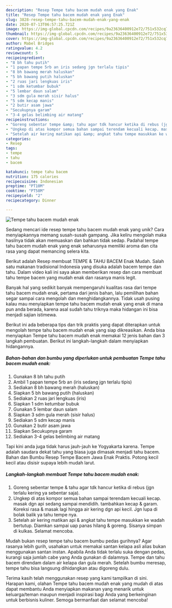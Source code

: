 ```yaml
---
description: "Resep Tempe tahu bacem mudah enak yang Enak"
title: "Resep Tempe tahu bacem mudah enak yang Enak"
slug: 3828-resep-tempe-tahu-bacem-mudah-enak-yang-enak
date: 2020-07-13T06:57:25.721Z
image: https://img-global.cpcdn.com/recipes/9a23636400912e72/751x532cq70/tempe-tahu-bacem-mudah-enak-foto-resep-utama.jpg
thumbnail: https://img-global.cpcdn.com/recipes/9a23636400912e72/751x532cq70/tempe-tahu-bacem-mudah-enak-foto-resep-utama.jpg
cover: https://img-global.cpcdn.com/recipes/9a23636400912e72/751x532cq70/tempe-tahu-bacem-mudah-enak-foto-resep-utama.jpg
author: Mabel Bridges
ratingvalue: 4.2
reviewcount: 5
recipeingredient:
- "8 bh tahu putih"
- "1 papan tempe 5rb an iris sedang jgn terlalu tipis"
- "8 bh bawang merah haluskan"
- "5 bh bawang putih haluskan"
- "2 ruas jari lengkuas iris"
- "1 sdm ketumbar bubuk"
- "5 lembar daun salam"
- "3 sdm gula merah sisir halus"
- "5 sdm kecap manis"
- "2 butir asam jawa"
- "Secukupnya garam"
- "3-4 gelas belimbing air matang"
recipeinstructions:
- "Goreng sebentar tempe &amp; tahu agar tdk hancur ketika di rebus (jgn terlalu kering ya sebentar saja)."
- "Ungkep di atas kompor semua bahan sampai terendam kecuali kecap. masak dgn api sedang sampai mendidih. tambahkan kecap &amp; garam. Koreksi rasa &amp; masak lagi hingga air kering dgn api kecil. Jgn lupa di bolak balik ya tahu tempe nya."
- "Setelah air kering matikan api &amp; angkat tahu tempe masukkan ke wadah bertutup. Diamkan sampai uap panas hilang &amp; goreng. Sisanya simpan di kulkas. Selamat mencoba."
categories:
- Resep
tags:
- tempe
- tahu
- bacem

katakunci: tempe tahu bacem 
nutrition: 175 calories
recipecuisine: Indonesian
preptime: "PT10M"
cooktime: "PT58M"
recipeyield: "2"
recipecategory: Dinner

---
```



![Tempe tahu bacem mudah enak](https://img-global.cpcdn.com/recipes/9a23636400912e72/751x532cq70/tempe-tahu-bacem-mudah-enak-foto-resep-utama.jpg)

Sedang mencari ide resep tempe tahu bacem mudah enak yang unik? Cara menyiapkannya memang susah-susah gampang. Jika keliru mengolah maka hasilnya tidak akan memuaskan dan bahkan tidak sedap. Padahal tempe tahu bacem mudah enak yang enak seharusnya memiliki aroma dan cita rasa yang dapat memancing selera kita.

Berikut adalah Resep membuat TEMPE &amp; TAHU BACEM Enak Mudah. Salah satu makanan tradisional Indonesia yang disuka adalah bacem tempe dan tahu. Dalam video kali ini saya akan memberikan resep dan cara membuat tahu tempe bacem yang mudah enak dan rasanya manis legit.

Banyak hal yang sedikit banyak mempengaruhi kualitas rasa dari tempe tahu bacem mudah enak, pertama dari jenis bahan, lalu pemilihan bahan segar sampai cara mengolah dan menghidangkannya. Tidak usah pusing kalau mau menyiapkan tempe tahu bacem mudah enak yang enak di mana pun anda berada, karena asal sudah tahu triknya maka hidangan ini bisa menjadi sajian istimewa.


Berikut ini ada beberapa tips dan trik praktis yang dapat diterapkan untuk mengolah tempe tahu bacem mudah enak yang siap dikreasikan. Anda bisa menyiapkan Tempe tahu bacem mudah enak memakai 12 jenis bahan dan 3 langkah pembuatan. Berikut ini langkah-langkah dalam menyiapkan hidangannya.

<!--inarticleads1-->

##### Bahan-bahan dan bumbu yang diperlukan untuk pembuatan Tempe tahu bacem mudah enak:

1. Gunakan 8 bh tahu putih
1. Ambil 1 papan tempe 5rb an (iris sedang jgn terlalu tipis)
1. Sediakan 8 bh bawang merah (haluskan)
1. Siapkan 5 bh bawang putih (haluskan)
1. Sediakan 2 ruas jari lengkuas (iris)
1. Siapkan 1 sdm ketumbar bubuk
1. Gunakan 5 lembar daun salam
1. Siapkan 3 sdm gula merah (sisir halus)
1. Sediakan 5 sdm kecap manis
1. Gunakan 2 butir asam jawa
1. Siapkan Secukupnya garam
1. Sediakan 3-4 gelas belimbing air matang


Tapi kini anda juga tidak harus jauh-jauh ke Yogyakarta karena. Tempe adalah saudara dekat tahu yang biasa juga dimasak menjadi tahu bacem. Bahan dan Bumbu Resep Tempe Bacem Jawa Enak Praktis. Potong kecil kecil atau disisir supaya lebih mudah larut. 

<!--inarticleads2-->

##### Langkah-langkah membuat Tempe tahu bacem mudah enak:

1. Goreng sebentar tempe &amp; tahu agar tdk hancur ketika di rebus (jgn terlalu kering ya sebentar saja).
1. Ungkep di atas kompor semua bahan sampai terendam kecuali kecap. masak dgn api sedang sampai mendidih. tambahkan kecap &amp; garam. Koreksi rasa &amp; masak lagi hingga air kering dgn api kecil. Jgn lupa di bolak balik ya tahu tempe nya.
1. Setelah air kering matikan api &amp; angkat tahu tempe masukkan ke wadah bertutup. Diamkan sampai uap panas hilang &amp; goreng. Sisanya simpan di kulkas. Selamat mencoba.


Mudah bukan resep tempe tahu bacem bumbu pedas gurihnya? Agar rasanya lebih gurih, usahakan untuk memakai santan kelapa asli alias bukan menggunakan santan instan. Apabila Anda tidak terlalu suka dengan pedas, kurangi saja jumlah cabe yang Anda gunakan di dalamnya. Tempe dan tahu bacem direndam dalam air kelapa dan gula merah. Setelah bumbu meresap, tempe tahu bisa langsung dihidangkan atau digoreng dulu. 

Terima kasih telah menggunakan resep yang kami tampilkan di sini. Harapan kami, olahan Tempe tahu bacem mudah enak yang mudah di atas dapat membantu Anda menyiapkan makanan yang menarik untuk keluarga/teman maupun menjadi inspirasi bagi Anda yang berkeinginan untuk berbisnis kuliner. Semoga bermanfaat dan selamat mencoba!
